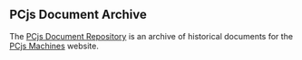 ## PCjs Document Archive

The [PCjs Document Repository](https://github.com/jeffpar/pcjs-docs) is an archive of historical documents for the [PCjs Machines](https://www.pcjs.org) website.
